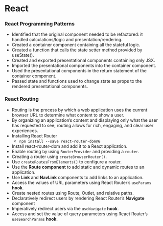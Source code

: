 # React

### React Programming Patterns
* Identified that the original component needed to be refactored: it handled calculations/logic and presentation/rendering.
* Created a container component containing all the stateful logic.
* Created a function that calls the state setter method provided by useState().
* Created and exported presentational components containing only JSX.
* Imported the presentational components into the container component.
* Used the presentational components in the return statement of the container component.
* Passed state and functions used to change state as props to the rendered presentational components.

### React Routing
* Routing is the process by which a web application uses the current browser URL to determine what content to show a user. 
* By organizing an application’s content and displaying only what the user has requested to see, routing allows for rich, engaging, and clear user experiences.
* Installing React Router
    * `npm install --save react-router-dom@6`
* Install react-router-dom and add it to a React application.
* Enable routing by using `RouterProvider` and providing a `router`.
* Creating a router using `createBrowserRouter()`.
* Use `createRoutesFromElements()` to configure a router.
* Use the **Route component** to add static and dynamic routes to an application.
* Use **Link** and **NavLink** components to add links to an application.
* Access the values of URL parameters using React Router’s `useParams` **hook**.
* Create nested routes using Route, Outlet, and relative paths.
* Declaratively redirect users by rendering React Router’s **Navigate** component
* Imperatively redirect users via the `useNavigate` **hook**.
* Access and set the value of query parameters using React Router’s `useSearchParams` **hook**.











